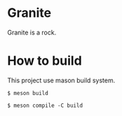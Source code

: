 # Granite
Granite is a rock.

# How to build
This project use mason build system.


```console
$ meson build  
```

```console
$ meson compile -C build  
```
